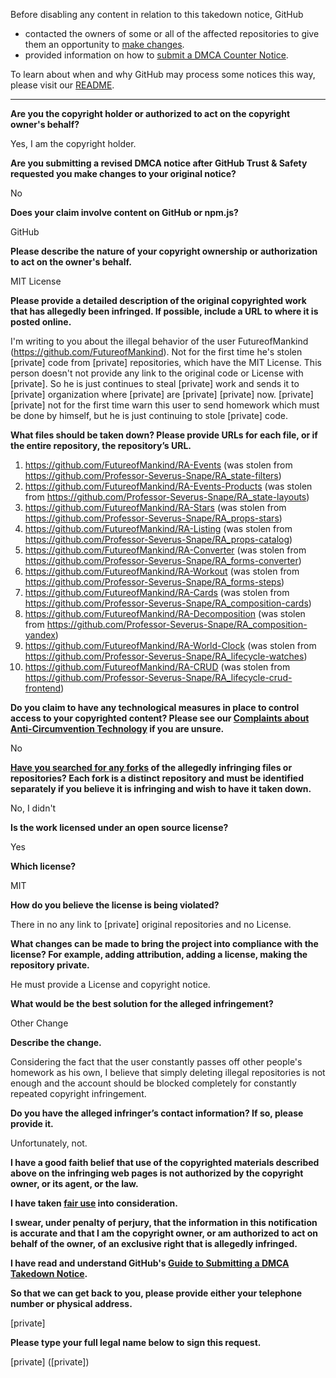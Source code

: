 Before disabling any content in relation to this takedown notice, GitHub
- contacted the owners of some or all of the affected repositories to give them an opportunity to [make changes](https://docs.github.com/en/github/site-policy/dmca-takedown-policy#a-how-does-this-actually-work).
- provided information on how to [submit a DMCA Counter Notice](https://docs.github.com/en/articles/guide-to-submitting-a-dmca-counter-notice).

To learn about when and why GitHub may process some notices this way, please visit our [README](https://github.com/github/dmca/blob/master/README.md#anatomy-of-a-takedown-notice).

---

**Are you the copyright holder or authorized to act on the copyright owner's behalf?**

Yes, I am the copyright holder.

**Are you submitting a revised DMCA notice after GitHub Trust & Safety requested you make changes to your original notice?**

No

**Does your claim involve content on GitHub or npm.js?**

GitHub

**Please describe the nature of your copyright ownership or authorization to act on the owner's behalf.**

MIT License

**Please provide a detailed description of the original copyrighted work that has allegedly been infringed. If possible, include a URL to where it is posted online.**

I'm writing to you about the illegal behavior of the user FutureofMankind (https://github.com/FutureofMankind). Not for the first time he's stolen [private] code from [private] repositories, which have the MIT License. This person doesn't not provide any link to the original code or License with [private]. So he is just continues to steal [private] work and sends it to [private] organization where [private] are [private] [private] now. [private] [private] not for the first time warn this user to send homework which must be done by himself, but he is just continuing to stole [private] code.

**What files should be taken down? Please provide URLs for each file, or if the entire repository, the repository’s URL.**

1. https://github.com/FutureofMankind/RA-Events (was stolen from https://github.com/Professor-Severus-Snape/RA_state-filters)  
2. https://github.com/FutureofMankind/RA-Events-Products (was stolen from https://github.com/Professor-Severus-Snape/RA_state-layouts)  
3. https://github.com/FutureofMankind/RA-Stars (was stolen from https://github.com/Professor-Severus-Snape/RA_props-stars)  
4. https://github.com/FutureofMankind/RA-Listing (was stolen from https://github.com/Professor-Severus-Snape/RA_props-catalog)  
5. https://github.com/FutureofMankind/RA-Converter (was stolen from https://github.com/Professor-Severus-Snape/RA_forms-converter)  
6. https://github.com/FutureofMankind/RA-Workout (was stolen from https://github.com/Professor-Severus-Snape/RA_forms-steps)  
7. https://github.com/FutureofMankind/RA-Cards (was stolen from https://github.com/Professor-Severus-Snape/RA_composition-cards)  
8. https://github.com/FutureofMankind/RA-Decomposition (was stolen from https://github.com/Professor-Severus-Snape/RA_composition-yandex)  
9. https://github.com/FutureofMankind/RA-World-Clock (was stolen from https://github.com/Professor-Severus-Snape/RA_lifecycle-watches)  
10. https://github.com/FutureofMankind/RA-CRUD (was stolen from https://github.com/Professor-Severus-Snape/RA_lifecycle-crud-frontend)

**Do you claim to have any technological measures in place to control access to your copyrighted content? Please see our <a href="https://docs.github.com/articles/guide-to-submitting-a-dmca-takedown-notice#complaints-about-anti-circumvention-technology">Complaints about Anti-Circumvention Technology</a> if you are unsure.**

No

**<a href="https://docs.github.com/articles/dmca-takedown-policy#b-what-about-forks-or-whats-a-fork">Have you searched for any forks</a> of the allegedly infringing files or repositories? Each fork is a distinct repository and must be identified separately if you believe it is infringing and wish to have it taken down.**

No, I didn't

**Is the work licensed under an open source license?**

Yes

**Which license?**

MIT

**How do you believe the license is being violated?**

There in no any link to [private] original repositories and no License.

**What changes can be made to bring the project into compliance with the license? For example, adding attribution, adding a license, making the repository private.**

He must provide a License and copyright notice.

**What would be the best solution for the alleged infringement?**

Other Change

**Describe the change.**

Considering the fact that the user constantly passes off other people's homework as his own, I believe that simply deleting illegal repositories is not enough and the account should be blocked completely for constantly repeated copyright infringement.

**Do you have the alleged infringer’s contact information? If so, please provide it.**

Unfortunately, not.

**I have a good faith belief that use of the copyrighted materials described above on the infringing web pages is not authorized by the copyright owner, or its agent, or the law.**

**I have taken <a href="https://www.lumendatabase.org/topics/22">fair use</a> into consideration.**

**I swear, under penalty of perjury, that the information in this notification is accurate and that I am the copyright owner, or am authorized to act on behalf of the owner, of an exclusive right that is allegedly infringed.**

**I have read and understand GitHub's <a href="https://docs.github.com/articles/guide-to-submitting-a-dmca-takedown-notice/">Guide to Submitting a DMCA Takedown Notice</a>.**

**So that we can get back to you, please provide either your telephone number or physical address.**

[private]

**Please type your full legal name below to sign this request.**

[private] ([private])
